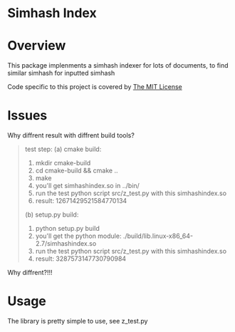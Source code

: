 Simhash Index
==========


Overview
========
This package implenments a simhash indexer for lots of documents, to find similar simhash for inputted simhash

Code specific to this project is covered by [The MIT License](http://opensource.org/licenses/MIT)

Issues
=======
Why diffrent result with diffrent build tools?

> test step:
> (a) cmake build:
> 1. mkdir cmake-build
> 2. cd cmake-build && cmake ..
> 3. make
> 4. you'll get simhashindex.so in ../bin/
> 5. run the test python script src/z_test.py with this simhashindex.so
> 6. result: 12671429521584770134
> 
> (b) setup.py build:
> 1. python setup.py build
> 2. you'll get the python module: ./build/lib.linux-x86_64-2.7/simhashindex.so 
> 3. run the test python script src/z_test.py with this simhashindex.so
> 4. result: 3287573147730790984


Why diffrent?!!!



Usage
=====
The library is pretty simple to use, see z_test.py
